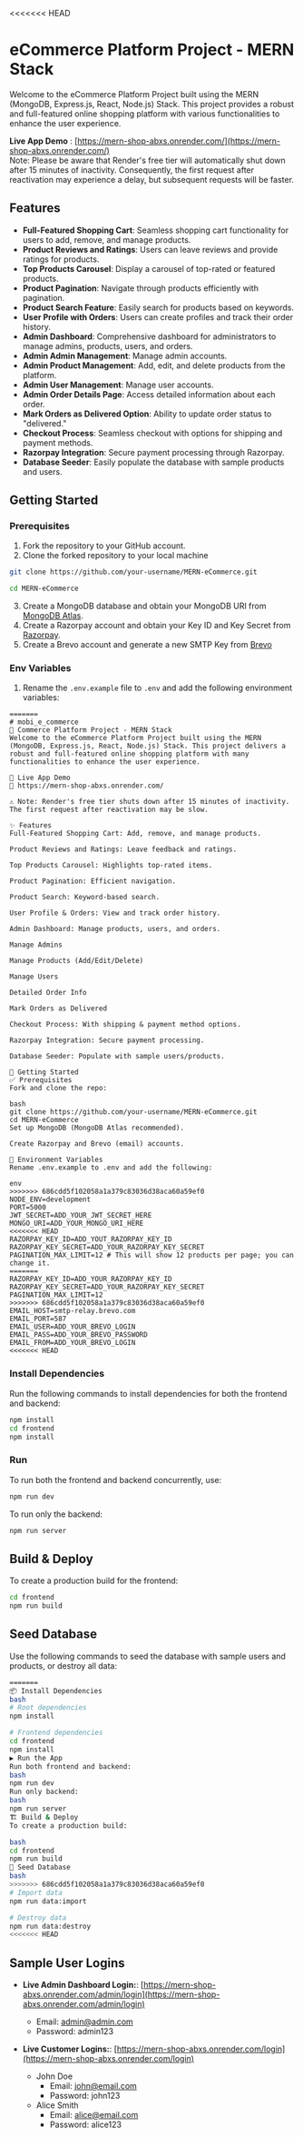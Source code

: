 <<<<<<< HEAD
# eCommerce Platform Project - MERN Stack

Welcome to the eCommerce Platform Project built using the MERN (MongoDB, Express.js, React, Node.js) Stack. This project provides a robust and full-featured online shopping platform with various functionalities to enhance the user experience.

**Live App Demo** : [https://mern-shop-abxs.onrender.com/](https://mern-shop-abxs.onrender.com/)</br>
Note: Please be aware that Render's free tier will automatically shut down after 15 minutes of inactivity. Consequently, the first request after reactivation may experience a delay, but subsequent requests will be faster.

## Features

- **Full-Featured Shopping Cart**: Seamless shopping cart functionality for users to add, remove, and manage products.
- **Product Reviews and Ratings**: Users can leave reviews and provide ratings for products.
- **Top Products Carousel**: Display a carousel of top-rated or featured products.
- **Product Pagination**: Navigate through products efficiently with pagination.
- **Product Search Feature**: Easily search for products based on keywords.
- **User Profile with Orders**: Users can create profiles and track their order history.
- **Admin Dashboard**: Comprehensive dashboard for administrators to manage admins, products, users, and orders.
- **Admin Admin Management**: Manage admin accounts.
- **Admin Product Management**: Add, edit, and delete products from the platform.
- **Admin User Management**: Manage user accounts.
- **Admin Order Details Page**: Access detailed information about each order.
- **Mark Orders as Delivered Option**: Ability to update order status to "delivered."
- **Checkout Process**: Seamless checkout with options for shipping and payment methods.
- **Razorpay Integration**: Secure payment processing through Razorpay.
- **Database Seeder**: Easily populate the database with sample products and users.

## Getting Started

### Prerequisites

1. Fork the repository to your GitHub account.
2. Clone the forked repository to your local machine

```bash
git clone https://github.com/your-username/MERN-eCommerce.git
```

```bash
cd MERN-eCommerce
```

3. Create a MongoDB database and obtain your MongoDB URI from [MongoDB Atlas](https://www.mongodb.com/cloud/atlas).
4. Create a Razorpay account and obtain your Key ID and Key Secret from [Razorpay](https://razorpay.com/).
5. Create a Brevo account and generate a new SMTP Key from [Brevo](https://www.brevo.com/)

### Env Variables

1. Rename the `.env.example` file to `.env` and add the following environment variables:

```dotenv
=======
# mobi_e_commerce
🛒 Commerce Platform Project - MERN Stack
Welcome to the eCommerce Platform Project built using the MERN (MongoDB, Express.js, React, Node.js) Stack. This project delivers a robust and full-featured online shopping platform with many functionalities to enhance the user experience.

🚀 Live App Demo
🔗 https://mern-shop-abxs.onrender.com/

⚠️ Note: Render's free tier shuts down after 15 minutes of inactivity. The first request after reactivation may be slow.

✨ Features
Full-Featured Shopping Cart: Add, remove, and manage products.

Product Reviews and Ratings: Leave feedback and ratings.

Top Products Carousel: Highlights top-rated items.

Product Pagination: Efficient navigation.

Product Search: Keyword-based search.

User Profile & Orders: View and track order history.

Admin Dashboard: Manage products, users, and orders.

Manage Admins

Manage Products (Add/Edit/Delete)

Manage Users

Detailed Order Info

Mark Orders as Delivered

Checkout Process: With shipping & payment method options.

Razorpay Integration: Secure payment processing.

Database Seeder: Populate with sample users/products.

🧰 Getting Started
✅ Prerequisites
Fork and clone the repo:

bash
git clone https://github.com/your-username/MERN-eCommerce.git
cd MERN-eCommerce
Set up MongoDB (MongoDB Atlas recommended).

Create Razorpay and Brevo (email) accounts.

🔐 Environment Variables
Rename .env.example to .env and add the following:

env
>>>>>>> 686cdd5f102058a1a379c83036d38aca60a59ef0
NODE_ENV=development
PORT=5000
JWT_SECRET=ADD_YOUR_JWT_SECRET_HERE
MONGO_URI=ADD_YOUR_MONGO_URI_HERE
<<<<<<< HEAD
RAZORPAY_KEY_ID=ADD_YOUT_RAZORPAY_KEY_ID
RAZORPAY_KEY_SECRET=ADD_YOUR_RAZORPAY_KEY_SECRET
PAGINATION_MAX_LIMIT=12 # This will show 12 products per page; you can change it.
=======
RAZORPAY_KEY_ID=ADD_YOUR_RAZORPAY_KEY_ID
RAZORPAY_KEY_SECRET=ADD_YOUR_RAZORPAY_KEY_SECRET
PAGINATION_MAX_LIMIT=12
>>>>>>> 686cdd5f102058a1a379c83036d38aca60a59ef0
EMAIL_HOST=smtp-relay.brevo.com
EMAIL_PORT=587
EMAIL_USER=ADD_YOUR_BREVO_LOGIN
EMAIL_PASS=ADD_YOUR_BREVO_PASSWORD
EMAIL_FROM=ADD_YOUR_BREVO_LOGIN
<<<<<<< HEAD
```

### Install Dependencies

Run the following commands to install dependencies for both the frontend and backend:

```bash
npm install
cd frontend
npm install
```

### Run

To run both the frontend and backend concurrently, use:

```bash
npm run dev
```

To run only the backend:

```bash
npm run server
```

## Build & Deploy

To create a production build for the frontend:

```bash
cd frontend
npm run build
```

## Seed Database

Use the following commands to seed the database with sample users and products, or destroy all data:

```bash
=======
📦 Install Dependencies
bash
# Root dependencies
npm install

# Frontend dependencies
cd frontend
npm install
▶️ Run the App
Run both frontend and backend:
bash
npm run dev
Run only backend:
bash
npm run server
🏗️ Build & Deploy
To create a production build:

bash
cd frontend
npm run build
🌱 Seed Database
bash
>>>>>>> 686cdd5f102058a1a379c83036d38aca60a59ef0
# Import data
npm run data:import

# Destroy data
npm run data:destroy
<<<<<<< HEAD
```

## Sample User Logins

- **Live Admin Dashboard Login:**: [https://mern-shop-abxs.onrender.com/admin/login](https://mern-shop-abxs.onrender.com/admin/login)

  - Email: admin@admin.com
  - Password: admin123

- **Live Customer Logins:**: [https://mern-shop-abxs.onrender.com/login](https://mern-shop-abxs.onrender.com/login)
  - John Doe
    - Email: john@email.com
    - Password: john123
  - Alice Smith
    - Email: alice@email.com
    - Password: alice123
